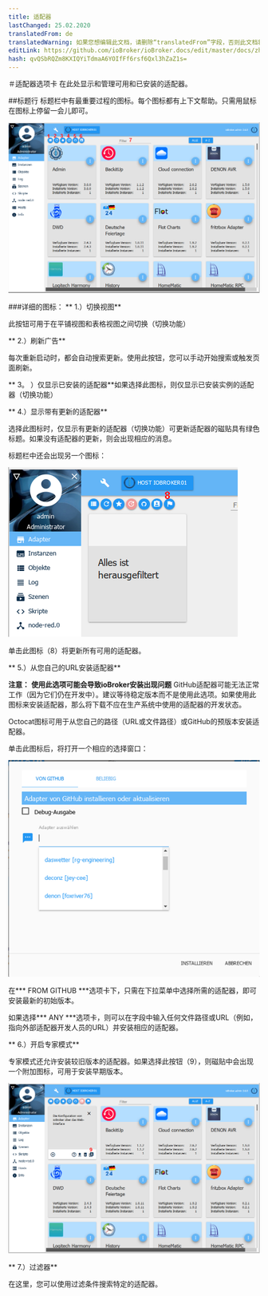 ```yaml
---
title: 适配器
lastChanged: 25.02.2020
translatedFrom: de
translatedWarning: 如果您想编辑此文档，请删除“translatedFrom”字段，否则此文档将再次自动翻译
editLink: https://github.com/ioBroker/ioBroker.docs/edit/master/docs/zh-cn/admin/adapter.md
hash: qvQSbRQZm8KXIQYiTdmaA6YOIfFf6rsf6Qxl3hZaZ1s=
---
```

＃适配器选项卡
在此处显示和管理可用和已安装的适配器。

##标题行
标题栏中有最重要过程的图标。每个图标都有上下文帮助。只需用鼠标在图标上停留一会儿即可。

![管理员标签](../../de/admin/media/ADMIN_Adapter_Kachel_numbers.png)

###详细的图标：
** 1.）切换视图**

此按钮可用于在平铺视图和表格视图之间切换（切换功能）

** 2.）刷新广告**

每次重新启动时，都会自动搜索更新。使用此按钮，您可以手动开始搜索或触发页面刷新。

** 3。 ）仅显示已安装的适配器**如果选择此图标，则仅显示已安装实例的适配器（切换功能）

** 4.）显示带有更新的适配器**

选择此图标时，仅显示有更新的适配器（切换功能）可更新适配器的磁贴具有绿色标题。如果没有适配器的更新，则会出现相应的消息。

标题栏中还会出现另一个图标：

![管理员标签](../../de/admin/media/ADMIN_Adapter_Kachel_upgradeable.png)

单击此图标（8）将更新所有可用的适配器。

** 5.）从您自己的URL安装适配器**

**注意：** **使用此选项可能会导致ioBroker安装出现问题** GitHub适配器可能无法正常工作（因为它们仍在开发中）。建议等待稳定版本而不是使用此选项。如果使用此图标来安装适配器，那么将下载不应在生产系统中使用的适配器的开发状态。

Octocat图标可用于从您自己的路径（URL或文件路径）或GitHub的预版本安装适配器。

单击此图标后，将打开一个相应的选择窗口：

![安装GitHub](../../de/admin/media/ADMIN_Adapter_GitHub.png)

在*** FROM GITHUB ***选项卡下，只需在下拉菜单中选择所需的适配器，即可安装最新的初始版本。

如果选择*** ANY ***选项卡，则可以在字段中输入任何文件路径或URL（例如，指向外部适配器开发人员的URL）并安装相应的适配器。

** 6.）开启专家模式**

专家模式还允许安装较旧版本的适配器。如果选择此按钮（9），则磁贴中会出现一个附加图标，可用于安装早期版本。

![安装其他版本](../../de/admin/media/ADMIN_Adapter_Kachel_versions.png)

** 7.）过滤器**

在这里，您可以使用过滤条件搜索特定的适配器。